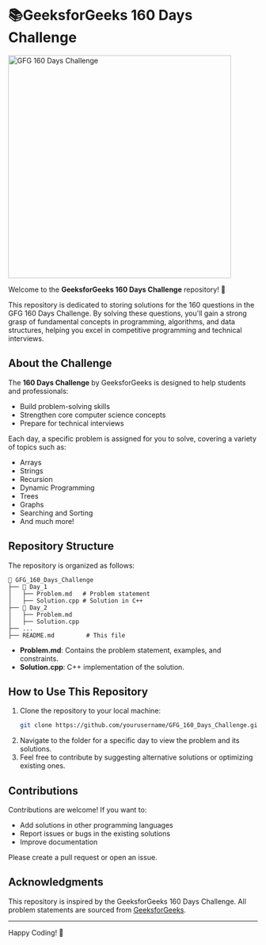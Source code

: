 # 📚GeeksforGeeks 160 Days Challenge
<img src="https://github.com/user-attachments/assets/ccbe1bde-3991-4b49-8ed4-559e6ad092a3" alt="GFG 160 Days Challenge" width="450" align="center">

Welcome to the **GeeksforGeeks 160 Days Challenge** repository! 🎯

This repository is dedicated to storing solutions for the 160 questions in the GFG 160 Days Challenge. By solving these questions, you'll gain a strong grasp of fundamental concepts in programming, algorithms, and data structures, helping you excel in competitive programming and technical interviews.

## About the Challenge

The **160 Days Challenge** by GeeksforGeeks is designed to help students and professionals:
- Build problem-solving skills
- Strengthen core computer science concepts
- Prepare for technical interviews

Each day, a specific problem is assigned for you to solve, covering a variety of topics such as:
- Arrays
- Strings
- Recursion
- Dynamic Programming
- Trees
- Graphs
- Searching and Sorting
- And much more!

## Repository Structure

The repository is organized as follows:

```
📂 GFG_160_Days_Challenge
├── 📁 Day_1
│   ├── Problem.md   # Problem statement
│   ├── Solution.cpp # Solution in C++
├── 📁 Day_2
│   ├── Problem.md
│   ├── Solution.cpp
├── ...
├── README.md         # This file
```

- **Problem.md**: Contains the problem statement, examples, and constraints.
- **Solution.cpp**: C++ implementation of the solution.

## How to Use This Repository

1. Clone the repository to your local machine:
   ```bash
   git clone https://github.com/yourusername/GFG_160_Days_Challenge.git
   ```
2. Navigate to the folder for a specific day to view the problem and its solutions.
3. Feel free to contribute by suggesting alternative solutions or optimizing existing ones.

## Contributions

Contributions are welcome! If you want to:
- Add solutions in other programming languages
- Report issues or bugs in the existing solutions
- Improve documentation

Please create a pull request or open an issue.

## Acknowledgments

This repository is inspired by the GeeksforGeeks 160 Days Challenge. All problem statements are sourced from [GeeksforGeeks](https://www.geeksforgeeks.org/).

---

Happy Coding! 🚀


